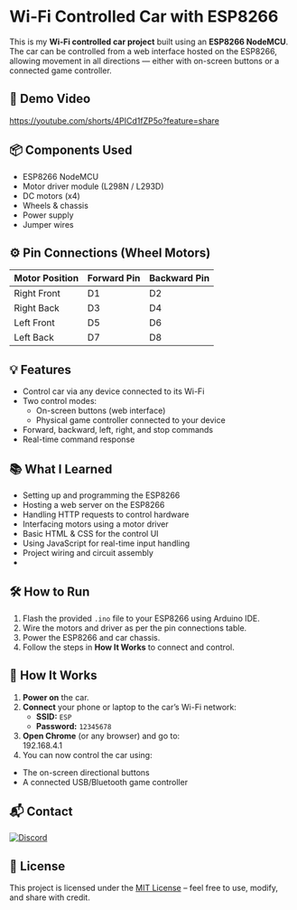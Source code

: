 # Wi-Fi Controlled Car with ESP8266

This is my **Wi-Fi controlled car project** built using an **ESP8266 NodeMCU**.  
The car can be controlled from a web interface hosted on the ESP8266, allowing movement in all directions — either with on-screen buttons or a connected game controller.

## 🎥 Demo Video
https://youtube.com/shorts/4PICd1fZP5o?feature=share

## 📦 Components Used
- ESP8266 NodeMCU
- Motor driver module (L298N / L293D)
- DC motors (x4)
- Wheels & chassis
- Power supply
- Jumper wires

## ⚙️ Pin Connections (Wheel Motors)
| Motor Position  | Forward Pin | Backward Pin |
|-----------------|-------------|--------------|
| Right Front     | D1          | D2           |
| Right Back      | D3          | D4           |
| Left Front      | D5          | D6           |
| Left Back       | D7          | D8           |

## 💡 Features
- Control car via any device connected to its Wi-Fi
- Two control modes:
  - On-screen buttons (web interface)
  - Physical game controller connected to your device
- Forward, backward, left, right, and stop commands
- Real-time command response

## 📚 What I Learned
- Setting up and programming the ESP8266
- Hosting a web server on the ESP8266
- Handling HTTP requests to control hardware
- Interfacing motors using a motor driver
- Basic HTML & CSS for the control UI
- Using JavaScript for real-time input handling
- Project wiring and circuit assembly
- 
## 🛠 How to Run
1. Flash the provided `.ino` file to your ESP8266 using Arduino IDE.
2. Wire the motors and driver as per the pin connections table.
3. Power the ESP8266 and car chassis.
4. Follow the steps in **How It Works** to connect and control.

## 🚀 How It Works
1. **Power on** the car.
2. **Connect** your phone or laptop to the car’s Wi-Fi network:  
   - **SSID:** `ESP`  
   - **Password:** `12345678`  
3. **Open Chrome** (or any browser) and go to:  
      192.168.4.1
4. You can now control the car using:  
- The on-screen directional buttons  
- A connected USB/Bluetooth game controller
## 📬 Contact
[![Discord](https://img.shields.io/badge/Discord-adarsh0910-7289DA?logo=discord&logoColor=white)](https://discordapp.com/users/your_discord_id)

## 📜 License
This project is licensed under the [MIT License](LICENSE) – feel free to use, modify, and share with credit.
